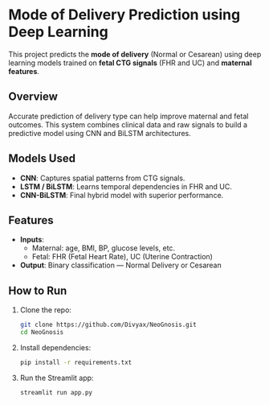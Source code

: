 # Mode of Delivery Prediction using Deep Learning

This project predicts the **mode of delivery** (Normal or Cesarean) using deep learning models trained on **fetal CTG signals** (FHR and UC) and **maternal features**.

## Overview

Accurate prediction of delivery type can help improve maternal and fetal outcomes. This system combines clinical data and raw signals to build a predictive model using CNN and BiLSTM architectures.

## Models Used

- **CNN**: Captures spatial patterns from CTG signals.
- **LSTM / BiLSTM**: Learns temporal dependencies in FHR and UC.
- **CNN-BiLSTM**: Final hybrid model with superior performance.

## Features

- **Inputs**:
  - Maternal: age, BMI, BP, glucose levels, etc.
  - Fetal: FHR (Fetal Heart Rate), UC (Uterine Contraction)
- **Output**: Binary classification — Normal Delivery or Cesarean

## How to Run

1. Clone the repo:
   ```bash
   git clone https://github.com/Divyax/NeoGnosis.git
   cd NeoGnosis

2. Install dependencies:
    ```bash
    pip install -r requirements.txt

3. Run the Streamlit app:
    ```bash
    streamlit run app.py
